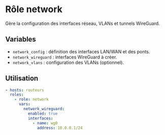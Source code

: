# Rôle network

Gère la configuration des interfaces réseau, VLANs et tunnels WireGuard.

## Variables
- `network_config` : définition des interfaces LAN/WAN et des ponts.
- `network_wireguard` : interfaces WireGuard à créer.
- `network_vlans` : configuration des VLANs (optionnel).

## Utilisation
```yaml
- hosts: routeurs
  roles:
    - role: network
      vars:
        network_wireguard:
          enabled: true
          interfaces:
            - name: wg0
              address: 10.0.0.1/24
```
